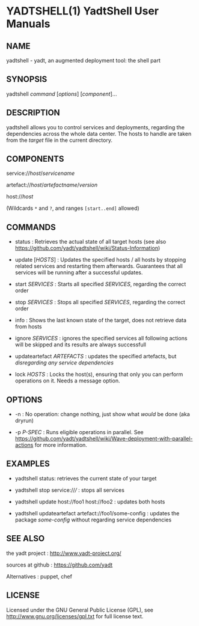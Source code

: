 YADTSHELL(1) YadtShell User Manuals
===================================

## NAME

yadtshell - yadt, an augmented deployment tool: the shell part

## SYNOPSIS

yadtshell *command* [*options*] [*component*]...

## DESCRIPTION

yadtshell allows you to control services and deployments, regarding
the dependencies across the whole data center.
The hosts to handle are taken from the *target* file in the current
directory.

## COMPONENTS
service://*host*/*servicename*

artefact://*host*/*artefactname*/*version*

host://*host*

(Wildcards `*` and `?`, and ranges `[start..end]` allowed)

## COMMANDS

* status :
Retrieves the actual state of all target hosts
(see also https://github.com/yadt/yadtshell/wiki/Status-Information)

* update [*HOSTS*] :
Updates the specified hosts / all hosts by stopping related services
and restarting them afterwards. Guarantees that all services will be running
after a successful updates.

* start *SERVICES* :
Starts all specified *SERVICES*, regarding the correct order

* stop *SERVICES* :
Stops all specified *SERVICES*, regarding the correct order

* info :
Shows the last known state of the target, does not retrieve data from hosts

* ignore *SERVICES* :
ignores the specified services all following actions will be skipped and
its results are always successfull

* updateartefact *ARTEFACTS* :
updates the specified artefacts, but _disregarding any service dependencies_

* lock *HOSTS* :
Locks the host(s), ensuring that only you can perform operations on it.
Needs a message option.

## OPTIONS
* -n :
No operation: change nothing, just show what *would* be done (aka dryrun)

* -p *P-SPEC* :
Runs eligible operations in parallel.
See https://github.com/yadt/yadtshell/wiki/Wave-deployment-with-parallel-actions for more information.

## EXAMPLES

* yadtshell status:
retrieves the current state of your target

* yadtshell stop service://*/* :
stops all services

* yadtshell update host://foo1 host://foo2 :
updates both hosts

* yadtshell updateartefact artefact://foo1/some-config :
updates the package _some-config_ without regarding service dependencies

## SEE ALSO

the yadt project
:   http://www.yadt-project.org/

sources at github
:   https://github.com/yadt

Alternatives
:   puppet, chef

## LICENSE

Licensed under the GNU General Public License (GPL), see http://www.gnu.org/licenses/gpl.txt for full license text.

